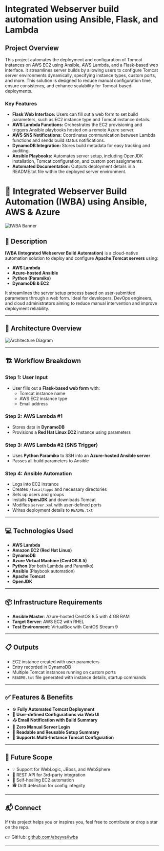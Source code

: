 # Integrated Webserver build automation using Ansible, Flask, and Lambda

## Project Overview

This project automates the deployment and configuration of Tomcat instances on AWS EC2 using Ansible, AWS Lambda, and a Flask-based web interface. It streamlines server builds by allowing users to configure Tomcat server environments dynamically, specifying instance types, custom ports, and more. This solution is designed to reduce manual configuration time, ensure consistency, and enhance scalability for Tomcat-based deployments.

### Key Features
- **Flask Web Interface:** Users can fill out a web form to set build parameters, such as EC2 instance type and Tomcat instance details.
- **AWS Lambda Functions:** Orchestrates the EC2 provisioning and triggers Ansible playbooks hosted on a remote Azure server.
- **AWS SNS Notifications:** Coordinates communication between Lambda functions and sends build status notifications.
- **DynamoDB Integration:** Stores build metadata for easy tracking and auditing.
- **Ansible Playbooks:** Automates server setup, including OpenJDK installation, Tomcat configuration, and custom port assignments.
- **Automated Documentation:** Outputs deployment details in a README.txt file within the deployed server environment.
  
# 🚀 Integrated Webserver Build Automation (IWBA) using Ansible, AWS & Azure

![IWBA Banner](https://blogger.googleusercontent.com/img/b/R29vZ2xl/AVvXsEiBxeBu3nnHuK6LFFIOKaiIBoNAOFbQmcD1L58Mm7_Z2vPZVNbPfxHY454tXhPV3GnwSIEolHLbq_6DBNCQ0g4fTPqJccK0QMBTrc-k4C_RUK2ry4-Na5yj6KTPCowfVeVe7vihnuM-qxbF1lxY83BiFbFphUblpZXzfherp6bmO2aNHtcHmmfPv3wmS1E/s1370/iwba2.png)

## 📌 Description

**IWBA (Integrated Webserver Build Automation)** is a cloud-native automation solution to deploy and configure **Apache Tomcat servers** using:
- **AWS Lambda**
- **Azure-hosted Ansible**
- **Python (Paramiko)**
- **DynamoDB & EC2**

It streamlines the server setup process based on user-submitted parameters through a web form. Ideal for developers, DevOps engineers, and cloud administrators aiming to reduce manual intervention and improve deployment reliability.

---

## 🧠 Architecture Overview

![Architecture Diagram](https://blogger.googleusercontent.com/img/b/R29vZ2xl/AVvXsEgPeQbxOfab_dG3C4Xabi5W-4LV7Fw0rXgrwyiDqfOK5_RJGG7txzi0lmZmFGcI8yPcmh3yt7mnua9S8fQNiiIRqBZqFhdg14Gor6P6jFdywyyMjchtVtK0A4rogA5MqElnaNig10DSkfsEd-hQiF9gMPHvUyMP5hzowsZu3IlHkB-n2Eu_QyDr2w2__EU/s1359/iwba.png)

---

## 🏗️ Workflow Breakdown

### Step 1: User Input
- User fills out a **Flask-based web form** with:
  - Tomcat instance name
  - AWS EC2 instance type
  - Email address

### Step 2: AWS Lambda #1
- Stores data in **DynamoDB**
- Provisions a **Red Hat Linux EC2** instance using parameters

### Step 3: AWS Lambda #2 (SNS Trigger)
- Uses **Python Paramiko** to SSH into an **Azure-hosted Ansible server**
- Passes all build parameters to Ansible

### Step 4: Ansible Automation
- Logs into EC2 instance
- Creates `/local/apps` and necessary directories
- Sets up users and groups
- Installs **OpenJDK** and downloads Tomcat
- Modifies `server.xml` with user-defined ports
- Writes deployment details to `README.txt`

---

## 💻 Technologies Used

- **AWS Lambda**
- **Amazon EC2 (Red Hat Linux)**
- **DynamoDB**
- **Azure Virtual Machine (CentOS 8.5)**
- **Python** (for both Lambda and Paramiko)
- **Ansible** (Playbook automation)
- **Apache Tomcat**
- **OpenJDK**

---

## 📦 Infrastructure Requirements

- **Ansible Master**: Azure-hosted CentOS 8.5 with 4 GB RAM
- **Target Server**: AWS EC2 with RHEL
- **Test Environment**: VirtualBox with CentOS Stream 9

---

## 📋 Outputs

- EC2 instance created with user parameters
- Entry recorded in DynamoDB
- Multiple Tomcat instances running on custom ports
- `README.txt` file generated with instance details, startup commands

---

## ✅ Features & Benefits

- ⚙️ **Fully Automated Tomcat Deployment**
- 🔐 **User-defined Configurations via Web UI**
- 📤 **Email Notification with Build Summary**
- 🚀 **Zero Manual Server Login**
- 📝 **Readable and Reusable Setup Summary**
- 🧱 **Supports Multi-Instance Tomcat Configuration**

---

## 🔭 Future Scope

- 💡 Support for WebLogic, JBoss, and WebSphere
- 🔌 REST API for 3rd-party integration
- 🔁 Self-healing EC2 automation
- 🕵️ Drift detection for config integrity

---

## 📬 Connect

If this project helps you or inspires you, feel free to contribute or drop a star on the repo.

👉 GitHub: [github.com/abeyva/iwba](https://github.com/abeyva/iwba)

---



